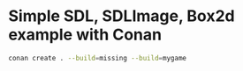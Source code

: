 Simple SDL, SDLImage, Box2d example with Conan
==============================================


```bash
conan create . --build=missing --build=mygame
```